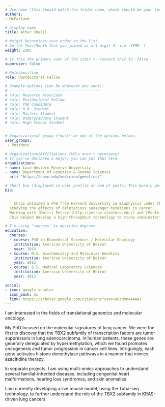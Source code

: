 ```yaml
---
# Username (this should match the folder name, which should be your last name)
authors:
- McFarland

# Display name
title: Athar Khalil 

# Weight Determines your order on the list. 
# Do the Year/Month that you joined as a 4 digit #, i.e. YYMM  )
weight: 2105

# Is this the primary user of the site? <- Convert this to 'false'
superuser: false

# Role/position
role: Postdoctoral Fellow

# Example options (can be whatever you want):
# ------------------------------------------
# role: Research Associate
# role: Postdoctoral Fellow
# role: PhD Candidate
# role: M.D. Student
# role: Masters Student
# role: Undergraduate Student
# role: High School Student


# Organizational group (*must* be one of the options below):
user_groups:
 - Postdocs

# Organizations/Affiliations (URLs aren't necessary)
# If you've declared a major, you can put that here. 
organizations:
- name: Case Western Reserve University
- name: Department of Genetics & Genome Sciences
  url: "https://case.edu/medicine/genetics/"

# Short bio (displayed in user profile at end of posts) This barely gets used, so don't bother. 
bio: 


    Chris obtained a PhD from Harvard University in Biophysics under the guidance of [Leonid Mirny](http://mirnylab.mit.edu/), 
  studying the effects of deleterious passenger mutations in cancer. 
  Working with [Dmitri Petrov](http://petrov.stanford.edu/) and [Monte Winslow](https://med.stanford.edu/winslowlab.html) at Stanford University as a Postdoc,
  Chis helped develop a high-throughput technology to study combinatorial tumor suppressor losses in mice and their effects on clonal dynamics. 

# I'm using 'courses' to describe degrees
education:
  courses:
  - course: PhD in Biomedical Sciences / Molecular Oncology
    institution: American University of Beirut 
    year: 2018
  - course: M.S. Biochemistry and Molecular Genetics
    institution: American University of Beirut 
    year: 2015
  - course: B.S. Medical Laboratory Sciences 
    institution: American University of Beirut 
    year: 2013

social:
- icon: google-scholar
  icon_pack: ai
  link: https://scholar.google.com/citations?user=uUYdmn4AAAAJ 
---
```


I am interested in the fields of translational genomics and molecular oncology. 
<!--more--> 
My PhD focused on the molecular signatures of lung cancer. We were the first to discover that the TBX2 subfamily of 
transcription factors are tumor suppressors in lung adenocarcinoma. In human patients, these genes are generally 
deregulated by hypermethylation, which we found promotes oncogenesis and tumor progression in cancer cell lines. 
Intriguingly, each gene activates histone demethylase pathways in a manner that mimics azacitidine therapy. 

In separate projects, I am using multi-omics approaches to understand several familial-inherited diseases, including
congenital heart malformations, hearing loss syndromes, and skin anomalies.

I am currently developing a live mouse model, using the Tuba-seq technology, to further understand the role of the 
TBX2 subfamily in KRAS-driven lung cancers.

